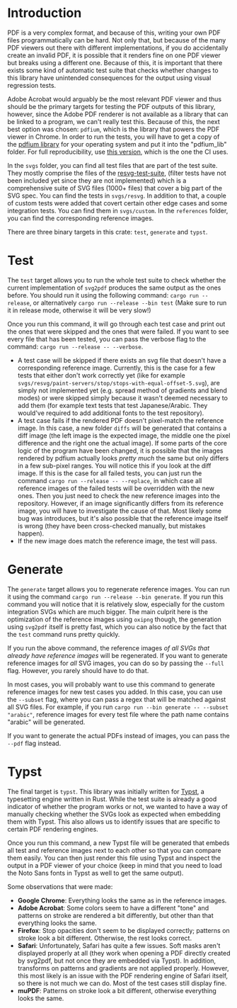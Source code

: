 # Introduction

PDF is a very complex format, and because of this, writing your own PDF files programmatically 
can be hard. Not only that, but because of the many PDF viewers out there with different
implementations, if you do accidentally create an invalid PDF, it is possible that it renders
fine on one PDF viewer but breaks using a different one. Because of this, it is important 
that there exists some kind of automatic test suite that checks whether changes to this library 
have unintended consequences for the output using visual regression tests.

Adobe Acrobat would arguably be the most relevant PDF viewer and thus should be the primary 
targets for testing the PDF outputs of this library, however, since the Adobe PDF renderer is 
not available as a library that can be linked to a program, we can't really test this. Because 
of this, the next best option was chosen: `pdfium`, which is the library that powers the 
PDF viewer in Chrome. In order to run the tests, you will have to get a copy of the [pdfium library](https://github.com/bblanchon/pdfium-binaries/releases) 
for your operating system and put it into the "pdfium_lib" folder. For full reproducibility,
use [this version](https://github.com/bblanchon/pdfium-binaries/releases/tag/chromium%2F5880), 
which is the one the CI uses.

In the `svgs` folder, you can find all test files that are part of the test suite. They mostly
comprise the files of the [resvg-test-suite](https://github.com/RazrFalcon/resvg-test-suite),
(filter tests have not been included yet since they are not implemented) which is a comprehensive suite of SVG files (1000+ files) that cover a big part of the SVG spec. 
You can find the tests in `svgs/resvg`. In addition to that, a couple of custom tests were added
that covert certain other edge cases and some integration tests. You can find them in 
`svgs/custom`. In the `references` folder, you can find the corresponding reference images.

There are three binary targets in this crate: `test`, `generate` and `typst`.

# Test

The `test` target allows you to run the whole test suite to check whether the current 
implementation of `svg2pdf` produces the same output as the ones before. You should run it 
using the following command: `cargo run --release`, or alternatively `cargo run --release --bin test` (Make sure to run it in release mode, 
otherwise it will be very slow!)

Once you run this command, it will go through each test case and print out the ones that were 
skipped and the ones that were failed. If you want to see every file that has been tested, 
you can pass the verbose flag to the command: `cargo run --release -- --verbose`.
- A test case will be skipped if there exists an svg file that doesn't have a corresponding 
reference image. Currently, this is the case for a few tests that either don't work correctly 
yet (like for example `svgs/resvg/paint-servers/stop/stops-with-equal-offset-5.svg`), are simply
not implemented yet (e.g. spread method of gradients and blend modes) or were skipped simply 
because it wasn't deemed necessary to add them (for example text tests that test 
Japanese/Arabic. They would've required to add additional fonts to the test repository).
- A test case fails if the rendered PDF doesn't pixel-match the reference image. In this 
case, a new folder `diffs` will be generated that contains a diff image (the left image 
is the expected image, the middle one the pixel difference and the right one the actual 
image). If some parts of the core logic of the program have been changed, it is possible 
that the images rendered by pdfium actually looks _pretty much_ the same but only differs
in a few sub-pixel ranges. You will notice this if you look at the diff image. If this is the
case for all failed tests, you can just run the command `cargo run --release -- --replace`,
in which case all reference images of the failed tests will be overridden with the 
new ones. Then you just need to check the new reference images into the repository. However,
if an image significantly differs from its reference image, you will have to investigate the
cause of that. Most likely some bug was introduces, but it's also possible that the reference
image itself is wrong (they have been cross-checked manually, but mistakes happen).
- If the new image does match the reference image, the test will pass.

# Generate

The `generate` target allows you to regenerate reference images.
You can run it using the command `cargo run --release --bin generate`. If you run this command you will notice that it is
relatively slow, especially for the custom integration SVGs which
are much bigger. The main culprit here is the optimization 
of the reference images using `oxipng` though, the generation
using `svg2pdf` itself is pretty fast, which you can also notice
by the fact that the `test` command runs pretty quickly.

If you run the above command, the reference images _of all SVGs
that already have reference images_ will be regenerated. If you want to generate reference images for _all_ SVG images, you can
do so by passing the `--full` flag. However, you rarely should have
to do that. 

In most cases, you will probably want to use this command to generate reference images for new test cases you added. In this
case, you can use the `--subset` flag, where you can pass a regex
that will be matched against all SVG files. For example, if you run
`cargo run --bin generate -- --subset "arabic"`, reference images for every test file where the path name contains "arabic" will
be generated.

If you want to generate the actual PDFs instead of images, you can pass the `--pdf` flag instead.

# Typst

The final target is `typst`. This library was initially written
for [Typst](https://github.com/typst/typst/), a typesetting engine
written in Rust. While the test suite is already a good indicator
of whether the program works or not, we wanted to have a way of
manually checking whether the SVGs look as expected when embedding 
them with Typst. This also allows us to identify issues that are
specific to certain PDF rendering engines. 

Once you run this command, a new Typst file will be generated
that embeds all test and reference images next to each other
so that you can compare them easily. You can then just render
this file using Typst and inspect the output in a PDF viewer
of your choice (keep in mind that you need to load the Noto
Sans fonts in Typst as well to get the same output).

Some observations that were made:
- **Google Chrome**: Everything looks the same as in the reference
images.
- **Adobe Acrobat**: Some colors seem to have a different "tone"
and patterns on stroke are rendered a bit differently, but
other than that everything looks the same.
- **Firefox**: Stop opacities don't seem to be displayed
correctly; patterns on stroke look a bit different. Otherwise,
the rest looks correct.
- **Safari**: Unfortunately, Safari has quite a few issues. Soft
masks aren't displayed properly at all (they work when opening
a PDF directly created by svg2pdf, but not once they are 
embedded via Typst). In addition, transforms on patterns and gradients
are not applied properly. However, this most likely is an issue
with the PDF rendering engine of Safari itself, so there is
not much we can do. Most of the test cases still display fine.
- **muPDF**: Patterns on stroke look a bit different, otherwise
everything looks the same.